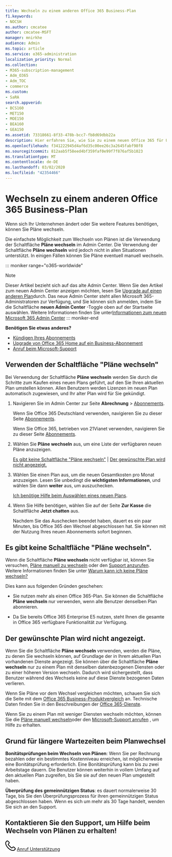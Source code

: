 ```yaml
---
title: Wechseln zu einem anderen Office 365 Business-Plan
f1.keywords:
- NOCSH
ms.author: cmcatee
author: cmcatee-MSFT
manager: mnirkhe
audience: Admin
ms.topic: article
ms.service: o365-administration
localization_priority: Normal
ms.collection:
- M365-subscription-management
- Adm_O365
- Adm_TOC
- commerce
ms.custom:
- SaRA
search.appverid:
- BCS160
- MET150
- MOE150
- BEA160
- GEA150
ms.assetid: 73318661-8f33-478b-bcc7-fb8d69dbb22a
description: Hier erfahren Sie, wie Sie zu einem neuen Office 365 für Unternehmen Abonnement wechseln.
ms.openlocfilehash: f341222945d4af6d35c00ee26c3a2645fabf98f8
ms.sourcegitcommit: 812aab5f58eed4bf359faf0e99f7f876af5b1023
ms.translationtype: MT
ms.contentlocale: de-DE
ms.lasthandoff: 03/02/2020
ms.locfileid: "42354466"
---
```

# <a name="switch-to-a-different-office-365-for-business-plan"></a>Wechseln zu einem anderen Office 365 Business-Plan

Wenn sich Ihr Unternehmen ändert oder Sie weitere Features benötigen, können Sie Pläne wechseln.  

Die einfachste Möglichkeit zum Wechseln von Plänen ist die Verwendung der Schaltfläche **Pläne wechseln** im Admin Center. Die Verwendung der Schaltfläche **Pläne wechseln** wird jedoch nicht in allen Situationen unterstützt. In einigen Fällen können Sie Pläne eventuell manuell wechseln.

::: moniker range="o365-worldwide"
> [!NOTE]
> Dieser Artikel bezieht sich auf das alte Admin Center. Wenn Sie den Artikel zum neuen Admin Center anzeigen möchten, lesen Sie [Upgrade auf einen anderen Plan](upgrade-to-different-plan.md)durch. Das neue Admin Center steht allen Microsoft 365-Administratoren zur Verfügung, und Sie können sich anmelden, indem Sie die Schaltfläche **neuen Admin Center** -Toggle oben auf der Startseite auswählen. Weitere Informationen finden Sie unter[Informationen zum neuen Microsoft 365 Admin Center](../../admin/microsoft-365-admin-center-preview.md) 
::: moniker-end

**Benötigen Sie etwas anderes?**
- [Kündigen Ihres Abonnements](cancel-your-subscription.md)
- [Upgrade von Office 365 Home auf ein Business-Abonnement](https://support.office.com/article/9322ffb8-a35d-4407-8ebe-ed6ea0859b9f.aspx)
- [Anruf beim Microsoft-Support](../../admin/contact-support-for-business-products.md)

## <a name="use-the-switch-plans-button"></a>Verwenden der Schaltfläche "Pläne wechseln"

Bei Verwendung der Schaltfläche **Pläne wechseln** werden Sie durch die Schritte zum Kaufen eines neuen Plans geführt, auf den Sie Ihren aktuellen Plan umstellen können. Allen Benutzern werden Lizenzen im neuen Plan automatisch zugewiesen, und Ihr alter Plan wird für Sie gekündigt. 
  
1. Navigieren Sie im Admin Center zur Seite **Abrechnung** \> <a href="https://go.microsoft.com/fwlink/p/?linkid=842054" target="_blank">Abonnements</a>.

    Wenn Sie Office 365 Deutschland verwenden, navigieren Sie zu dieser Seite <a href="https://go.microsoft.com/fwlink/p/?linkid=847745" target="_blank">Abonnements</a>.

    Wenn Sie Office 365, betrieben von 21Vianet verwenden, navigieren Sie zu dieser Seite <a href="https://go.microsoft.com/fwlink/p/?linkid=850626" target="_blank">Abonnements</a>.

2. Wählen Sie **Pläne wechseln** aus, um eine Liste der verfügbaren neuen Pläne anzuzeigen.

    [Es gibt keine Schaltfläche "Pläne wechseln"](#the-switch-plans-button-isnt-there) | [Der gewünschte Plan wird nicht angezeigt.](#i-dont-see-the-plan-i-want)

3. Wählen Sie einen Plan aus, um die neuen Gesamtkosten pro Monat anzuzeigen. Lesen Sie unbedingt die **wichtigsten Informationen**, und wählen Sie dann **weiter** aus, um auszuchecken.

    [Ich benötige Hilfe beim Auswählen eines neuen Plans](https://go.microsoft.com/fwlink/p/?linkid=842056).

4. Wenn Sie Hilfe benötigen, wählen Sie auf der Seite **Zur Kasse** die Schaltfläche **Jetzt chatten** aus.

    Nachdem Sie das Auschecken beendet haben, dauert es ein paar Minuten, bis Office 365 den Wechsel abgeschlossen hat. Sie können mit der Nutzung Ihres neuen Abonnements sofort beginnen.

## <a name="the-switch-plans-button-isnt-there"></a>Es gibt keine Schaltfläche "Pläne wechseln".

Wenn die Schaltfläche **Pläne wechseln** nicht verfügbar ist, können Sie versuchen, [Pläne manuell zu wechseln](switch-plans-manually.md) oder den [Support anzurufen](../../admin/contact-support-for-business-products.md). Weitere Informationen finden Sie unter [Warum kann ich keine Pläne wechseln?](why-can-t-i-switch-plans.md)
  
Dies kann aus folgenden Gründen geschehen:
  
- Sie nutzen mehr als einen Office 365-Plan. Sie können die Schaltfläche **Pläne wechseln** nur verwenden, wenn alle Benutzer denselben Plan abonnieren.

- Da Sie bereits Office 365 Enterprise E5 nutzen, steht Ihnen die gesamte in Office 365 verfügbare Funktionalität zur Verfügung.

## <a name="i-dont-see-the-plan-i-want"></a>Der gewünschte Plan wird nicht angezeigt.

Wenn Sie die Schaltfläche **Pläne wechseln** verwenden, werden die Pläne, zu denen Sie wechseln können, auf Grundlage der in Ihrem aktuellen Plan vorhandenen Dienste angezeigt. Sie können über die Schaltfläche **Pläne wechseln** nur zu einem Plan mit denselben datenbezogenen Diensten oder zu einer höheren Version wechseln. Dadurch wird sichergestellt, dass Benutzer während des Wechsels keine auf diese Dienste bezogenen Daten verlieren.
  
Wenn Sie Pläne vor dem Wechsel vergleichen möchten, schauen Sie sich die Seite mit dem [Office 365 Business-Produktvergleich](https://go.microsoft.com/fwlink/p/?linkid=842056) an. Technische Daten finden Sie in den Beschreibungen der [Office 365-Dienste](https://go.microsoft.com/fwlink/p/?linkid=842275).
  
Wenn Sie zu einem Plan mit weniger Diensten wechseln möchten, können Sie die [Pläne manuell wechseln](switch-plans-manually.md)oder den [Microsoft-Support anrufen](../../admin/contact-support-for-business-products.md) , um Hilfe zu erhalten.
  
## <a name="why-some-switches-take-longer"></a>Grund für längere Wartezeiten beim Planwechsel

 **Bonitätsprüfungen beim Wechseln von Plänen**: Wenn Sie per Rechnung bezahlen oder ein bestimmtes Kostenniveau erreichen, ist möglicherweise eine Bonitätsprüfung erforderlich. Eine Bonitätsprüfung kann bis zu zwei Arbeitstage dauern. Die Benutzer können weiterhin in vollem Umfang auf den aktuellen Plan zugreifen, bis Sie sie auf den neuen Plan umgestellt haben.
  
 **Überprüfung des gemeinnützigen Status**: es dauert normalerweise 30 Tage, bis Sie den Überprüfungsprozess für ihren gemeinnützigen Status abgeschlossen haben. Wenn es sich um mehr als 30 Tage handelt, wenden Sie sich an den Support.
  
## <a name="call-support-to-help-you-switch-plans"></a>Kontaktieren Sie den Support, um Hilfe beim Wechseln von Plänen zu erhalten!

![Telefon](../../media/88eae4a1-b8d9-4a12-bc4a-44af244f084b.png) [Anruf Unterstützung](../../admin/contact-support-for-business-products.md)